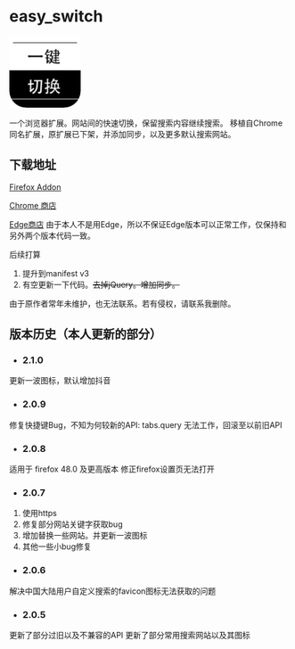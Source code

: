 # easy_switch
![图标](icon128.png)

一个浏览器扩展。网站间的快速切换，保留搜索内容继续搜索。
移植自Chrome同名扩展，原扩展已下架，并添加同步，以及更多默认搜索网站。

## 下载地址
 [Firefox Addon](https://addons.mozilla.org/zh-CN/firefox/addon/%E4%B8%80%E9%94%AE%E5%88%87%E6%8D%A2%E6%90%9C%E7%B4%A2/)

 [Chrome 商店](https://chrome.google.com/webstore/detail/pchjdhcdlgghofamcpncdlhdonbeaplk)

 [Edge商店](https://microsoftedge.microsoft.com/addons/detail/jijkhdficgnnikdijnkienfnmfbolmpb)
 由于本人不是用Edge，所以不保证Edge版本可以正常工作，仅保持和另外两个版本代码一致。

后续打算
1. 提升到manifest v3
2. 有空更新一下代码。~~去掉jQuery。增加同步。~~

由于原作者常年未维护，也无法联系。若有侵权，请联系我删除。



## 版本历史（本人更新的部分）
- ### 2.1.0
更新一波图标，默认增加抖音

- ### 2.0.9
修复快捷键Bug，不知为何较新的API: tabs.query 无法工作，回滚至以前旧API

- ### 2.0.8
适用于 firefox 48.0 及更高版本
修正firefox设置页无法打开

- ### 2.0.7
1. 使用https
2. 修复部分网站关键字获取bug
3. 增加替换一些网站。并更新一波图标
4. 其他一些小bug修复

- ### 2.0.6
解决中国大陆用户自定义搜索的favicon图标无法获取的问题

- ### 2.0.5
更新了部分过旧以及不兼容的API
更新了部分常用搜索网站以及其图标


